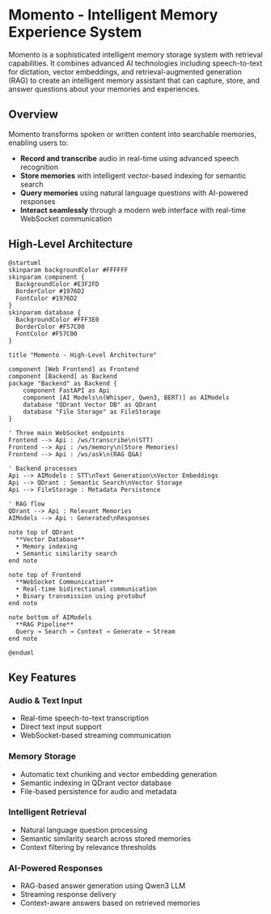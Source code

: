 # Momento - Intelligent Memory Experience System

Momento is a sophisticated intelligent memory storage system with retrieval capabilities. It combines advanced AI technologies including speech-to-text for dictation, vector embeddings, and retrieval-augmented generation (RAG) to create an intelligent memory assistant that can capture, store, and answer questions about your memories and experiences.

## Overview

Momento transforms spoken or written content into searchable memories, enabling users to:

- **Record and transcribe** audio in real-time using advanced speech recognition
- **Store memories** with intelligent vector-based indexing for semantic search
- **Query memories** using natural language questions with AI-powered responses
- **Interact seamlessly** through a modern web interface with real-time WebSocket communication

## High-Level Architecture

```puml
@startuml
skinparam backgroundColor #FFFFFF
skinparam component {
  BackgroundColor #E3F2FD
  BorderColor #1976D2
  FontColor #1976D2
}
skinparam database {
  BackgroundColor #FFF3E0
  BorderColor #F57C00
  FontColor #F57C00
}

title "Momento - High-Level Architecture"

component [Web Frontend] as Frontend
component [Backend] as Backend
package "Backend" as Backend {
    component FastAPI as Api
    component [AI Models\n(Whisper, Qwen3, BERT)] as AIModels
    database "QDrant Vector DB" as QDrant
    database "File Storage" as FileStorage
}

' Three main WebSocket endpoints
Frontend --> Api : /ws/transcribe\n(STT)
Frontend --> Api : /ws/memory\n(Store Memories)
Frontend --> Api : /ws/ask\n(RAG Q&A)

' Backend processes
Api --> AIModels : STT\nText Generation\nVector Embeddings
Api --> QDrant : Semantic Search\nVector Storage
Api --> FileStorage : Metadata Persistence

' RAG flow
QDrant --> Api : Relevant Memories
AIModels --> Api : Generated\nResponses

note top of QDrant
  **Vector Database**
  • Memory indexing
  • Semantic similarity search
end note

note top of Frontend
  **WebSocket Communication**
  • Real-time bidirectional communication
  • Binary transmission using protobuf
end note

note bottom of AIModels
  **RAG Pipeline**
  Query → Search → Context → Generate → Stream
end note

@enduml
```

## Key Features

### Audio & Text Input
- Real-time speech-to-text transcription
- Direct text input support
- WebSocket-based streaming communication

### Memory Storage
- Automatic text chunking and vector embedding generation
- Semantic indexing in QDrant vector database
- File-based persistence for audio and metadata

### Intelligent Retrieval
- Natural language question processing
- Semantic similarity search across stored memories
- Context filtering by relevance thresholds

### AI-Powered Responses
- RAG-based answer generation using Qwen3 LLM
- Streaming response delivery
- Context-aware answers based on retrieved memories
